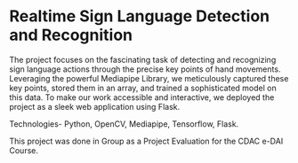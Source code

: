 # Realtime Sign Language Detection and Recognition

The project focuses on the fascinating task of detecting and recognizing sign language actions through the precise key points of hand movements. 
Leveraging the powerful Mediapipe Library, we meticulously captured these key points, stored them in an array, and trained a sophisticated model on this data. 
To make our work accessible and interactive, we deployed the project as a sleek web application using Flask.

Technologies- Python, OpenCV, Mediapipe, Tensorflow, Flask.

This project was done in Group as a Project Evaluation for the CDAC e-DAI Course.

